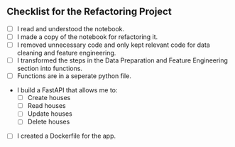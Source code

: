 ## Checklist for the Refactoring Project

<!-- If you are done with a topic mark the checkboxes with an `x` (like `[x]`) -->

- [ ] I read and understood the notebook.
- [ ] I made a copy of the notebook for refactoring it.
- [ ] I removed unnecessary code and only kept relevant code for data cleaning and feature engineering.
- [ ] I transformed the steps in the Data Preparation and Feature Engineering section into functions.
- [ ] Functions are in a seperate python file.
- I build a FastAPI that allows me to:
  - [ ] Create houses
  - [ ] Read houses
  - [ ] Update houses
  - [ ] Delete houses
- [ ] I created a Dockerfile for the app.